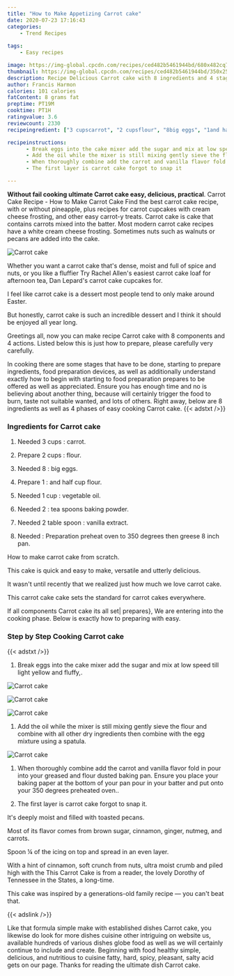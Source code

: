 ```yaml
---
title: "How to Make Appetizing Carrot cake"
date: 2020-07-23 17:16:43
categories:
    - Trend Recipes
    
tags:
    - Easy recipes

image: https://img-global.cpcdn.com/recipes/ced482b5461944bd/680x482cq70/carrot-cake-recipe-main-photo.jpg
thumbnail: https://img-global.cpcdn.com/recipes/ced482b5461944bd/350x250cq70/carrot-cake-recipe-main-photo.jpg
description: Recipe Delicious Carrot cake with 8 ingredients and 4 stages of easy cooking.
author: Francis Harmon
calories: 101 calories
fatContent: 8 grams fat
preptime: PT19M
cooktime: PT1H
ratingvalue: 3.6
reviewcount: 2330
recipeingredient: ["3 cupscarrot", "2 cupsflour", "8big eggs", "1and half cup flour", "1 cupvegetable oil", "2tea spoons baking powder", "2 table spoonvanilla extract", "Preparation preheat oven to 350 degrees then greese 8 inch pan"]

recipeinstructions: 
      - Break eggs into the cake mixer add the sugar and mix at low speed till light yellow and fluffy 
      - Add the oil while the mixer is still mixing gently sieve the flour and combine with all other dry ingredients then combine with the egg mixture using a spatula 
      - When thoroughly combine add the carrot and vanilla flavor fold in pour into your greased and flour dusted baking pan Ensure you place your baking paper at the bottom of your pan pour in your batter and put onto your 350 degrees preheated oven 
      - The first layer is carrot cake forgot to snap it

---
```




**Without fail cooking ultimate Carrot cake easy, delicious, practical**. Carrot Cake Recipe - How to Make Carrot Cake Find the best carrot cake recipe, with or without pineapple, plus recipes for carrot cupcakes with cream cheese frosting, and other easy carrot-y treats. Carrot cake is cake that contains carrots mixed into the batter. Most modern carrot cake recipes have a white cream cheese frosting. Sometimes nuts such as walnuts or pecans are added into the cake.


![Carrot cake](https://img-global.cpcdn.com/recipes/ced482b5461944bd/680x482cq70/carrot-cake-recipe-main-photo.jpg "Carrot cake")



Whether you want a carrot cake that&#39;s dense, moist and full of spice and nuts, or you like a fluffier Try Rachel Allen&#39;s easiest carrot cake loaf for afternoon tea, Dan Lepard&#39;s carrot cake cupcakes for.

I feel like carrot cake is a dessert most people tend to only make around Easter.

But honestly, carrot cake is such an incredible dessert and I think it should be enjoyed all year long.


Greetings all, now you can make recipe Carrot cake with 8 components and 4 actions. Listed below this is just how to prepare, please carefully very carefully.

In cooking there are some stages that have to be done, starting to prepare ingredients, food preparation devices, as well as additionally understand exactly how to begin with starting to food preparation prepares to be offered as well as appreciated. Ensure you has enough time and no is believing about another thing, because will certainly trigger the food to burn, taste not suitable wanted, and lots of others. Right away, below are 8 ingredients as well as 4 phases of easy cooking Carrot cake.
{{< adstxt />}}

### Ingredients for Carrot cake


1. Needed 3 cups : carrot.

1. Prepare 2 cups : flour.

1. Needed 8 : big eggs.

1. Prepare 1 : and half cup flour.

1. Needed 1 cup : vegetable oil.

1. Needed 2 : tea spoons baking powder.

1. Needed 2 table spoon : vanilla extract.

1. Needed  : Preparation preheat oven to 350 degrees then greese 8 inch pan.


How to make carrot cake from scratch.

This cake is quick and easy to make, versatile and utterly delicious.

It wasn&#39;t until recently that we realized just how much we love carrot cake.

This carrot cake cake sets the standard for carrot cakes everywhere.


If all components Carrot cake its all set| prepares}, We are entering into the cooking phase. Below is exactly how to preparing with easy.

### Step by Step Cooking Carrot cake

{{< adstxt />}}


1. Break eggs into the cake mixer add the sugar and mix at low speed till light yellow and fluffy,.



![Carrot cake](https://img-global.cpcdn.com/steps/5ec6eddd885a660a/160x128cq70/carrot-cake-recipe-step-1-photo.jpg" "Carrot cake")

![Carrot cake](https://img-global.cpcdn.com/steps/32e4ac502c17deeb/160x128cq70/carrot-cake-recipe-step-1-photo.jpg" "Carrot cake")

![Carrot cake](https://img-global.cpcdn.com/steps/1a0d94625fbf0819/160x128cq70/carrot-cake-recipe-step-1-photo.jpg" "Carrot cake")



1. Add the oil while the mixer is still mixing gently sieve the flour and combine with all other dry ingredients then combine with the egg mixture using a spatula.



![Carrot cake](https://img-global.cpcdn.com/steps/8d6a807d220dbaac/160x128cq70/carrot-cake-recipe-step-2-photo.jpg" "Carrot cake")



1. When thoroughly combine add the carrot and vanilla flavor fold in pour into your greased and flour dusted baking pan. Ensure you place your baking paper at the bottom of your pan pour in your batter and put onto your 350 degrees preheated oven..



1. The first layer is carrot cake forgot to snap it.




It&#39;s deeply moist and filled with toasted pecans.

Most of its flavor comes from brown sugar, cinnamon, ginger, nutmeg, and carrots.

Spoon ¼ of the icing on top and spread in an even layer.

With a hint of cinnamon, soft crunch from nuts, ultra moist crumb and piled high with the This Carrot Cake is from a reader, the lovely Dorothy of Tennessee in the States, a long-time.

This cake was inspired by a generations-old family recipe — you can&#39;t beat that.


{{< adslink />}}

Like that formula simple make with established dishes Carrot cake, you likewise do look for more dishes cuisine other intriguing on website us, available hundreds of various dishes globe food as well as we will certainly continue to include and create. Beginning with food healthy simple, delicious, and nutritious to cuisine fatty, hard, spicy, pleasant, salty acid gets on our page. Thanks for reading the ultimate dish Carrot cake.

